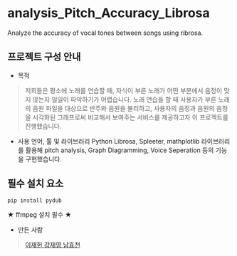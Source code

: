# analysis_Pitch_Accuracy_Librosa
Analyze the accuracy of vocal tones between songs using ribrosa.
## 프로젝트 구성 안내
- 목적

> 저희들은 평소에 노래를 연습할 때, 자식이 부른 노래가 어떤 부분에서 음정이 맞지 않는지 일일이 파악하기가 어렵습니다. 노래 연습을 할 때 사용자가 부른 노래의 음원 파일을 대상으로 반주와 음원을 불리하고, 사용자의 음정과 음원의 음정을 시각화된 그래프로써 비교해서 보여주는 서비스를 제공하고자 이 프로젝트를 진행했습니다.

- 사용 언어, 툴 및 라이브러리
Python Librosa, Spleeter, mathplotlib 라이브러리를 활용해 pitch analysis, Graph Diagramming, Voice Seperation 등의 기능을 구현했습니다.

## 필수 설치 요소
```
pip install pydub  
```
★ ffmpeg 설치 필수 ★

- 만든 사람
> <a href="https://github.com/Damnun">이재헌
> <a href="https://github.com/kkkkkk0312">강재영
> <a href="https://github.com/korean0106">남효천
